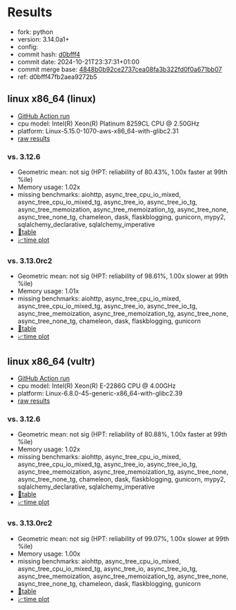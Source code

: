 # Results

- fork: python
- version: 3.14.0a1+
- config: 
- commit hash: [d0bfff4](https://github.com/python/cpython/commit/d0bfff4)
- commit date: 2024-10-21T23:37:31+01:00
- commit merge base: [4848b0b92ce2737cea08fa3b322fd0f0a671bb07](https://github.com/python/cpython/commit/4848b0b92ce2737cea08fa3b322fd0f0a671bb07)
- ref: d0bfff47fb2aea9272b5

## linux x86_64 (linux)

- [GitHub Action run](https://github.com/facebookexperimental/free-threading-benchmarking/actions/runs/11450862793)
- cpu model: Intel(R) Xeon(R) Platinum 8259CL CPU @ 2.50GHz
- platform: Linux-5.15.0-1070-aws-x86_64-with-glibc2.31
- [raw results](bm-20241021-linux-x86_64-python-d0bfff47fb2aea9272b5-3.14.0a1%2B-d0bfff4.json)

### vs. 3.12.6

- Geometric mean: not sig (HPT: reliability of 80.43%, 1.00x faster at 99th %ile)
- Memory usage: 1.02x
- missing benchmarks: aiohttp, async_tree_cpu_io_mixed, async_tree_cpu_io_mixed_tg, async_tree_io, async_tree_io_tg, async_tree_memoization, async_tree_memoization_tg, async_tree_none, async_tree_none_tg, chameleon, dask, flaskblogging, gunicorn, mypy2, sqlalchemy_declarative, sqlalchemy_imperative
- [📄table](bm-20241021-linux-x86_64-python-d0bfff47fb2aea9272b5-3.14.0a1%2B-d0bfff4-vs-3.12.6.md)
- [📈time plot](bm-20241021-linux-x86_64-python-d0bfff47fb2aea9272b5-3.14.0a1%2B-d0bfff4-vs-3.12.6.svg)

### vs. 3.13.0rc2

- Geometric mean: not sig (HPT: reliability of 98.61%, 1.00x slower at 99th %ile)
- Memory usage: 1.01x
- missing benchmarks: aiohttp, async_tree_cpu_io_mixed, async_tree_cpu_io_mixed_tg, async_tree_io, async_tree_io_tg, async_tree_memoization, async_tree_memoization_tg, async_tree_none, async_tree_none_tg, chameleon, dask, flaskblogging, gunicorn
- [📄table](bm-20241021-linux-x86_64-python-d0bfff47fb2aea9272b5-3.14.0a1%2B-d0bfff4-vs-3.13.0rc2.md)
- [📈time plot](bm-20241021-linux-x86_64-python-d0bfff47fb2aea9272b5-3.14.0a1%2B-d0bfff4-vs-3.13.0rc2.svg)

## linux x86_64 (vultr)

- [GitHub Action run](https://github.com/facebookexperimental/free-threading-benchmarking/actions/runs/11450862793)
- cpu model: Intel(R) Xeon(R) E-2286G CPU @ 4.00GHz
- platform: Linux-6.8.0-45-generic-x86_64-with-glibc2.39
- [raw results](bm-20241021-vultr-x86_64-python-d0bfff47fb2aea9272b5-3.14.0a1%2B-d0bfff4.json)

### vs. 3.12.6

- Geometric mean: not sig (HPT: reliability of 80.88%, 1.00x faster at 99th %ile)
- Memory usage: 1.02x
- missing benchmarks: aiohttp, async_tree_cpu_io_mixed, async_tree_cpu_io_mixed_tg, async_tree_io, async_tree_io_tg, async_tree_memoization, async_tree_memoization_tg, async_tree_none, async_tree_none_tg, chameleon, dask, flaskblogging, gunicorn, mypy2, sqlalchemy_declarative, sqlalchemy_imperative
- [📄table](bm-20241021-vultr-x86_64-python-d0bfff47fb2aea9272b5-3.14.0a1%2B-d0bfff4-vs-3.12.6.md)
- [📈time plot](bm-20241021-vultr-x86_64-python-d0bfff47fb2aea9272b5-3.14.0a1%2B-d0bfff4-vs-3.12.6.svg)

### vs. 3.13.0rc2

- Geometric mean: not sig (HPT: reliability of 99.07%, 1.00x slower at 99th %ile)
- Memory usage: 1.00x
- missing benchmarks: aiohttp, async_tree_cpu_io_mixed, async_tree_cpu_io_mixed_tg, async_tree_io, async_tree_io_tg, async_tree_memoization, async_tree_memoization_tg, async_tree_none, async_tree_none_tg, chameleon, dask, flaskblogging, gunicorn
- [📄table](bm-20241021-vultr-x86_64-python-d0bfff47fb2aea9272b5-3.14.0a1%2B-d0bfff4-vs-3.13.0rc2.md)
- [📈time plot](bm-20241021-vultr-x86_64-python-d0bfff47fb2aea9272b5-3.14.0a1%2B-d0bfff4-vs-3.13.0rc2.svg)

